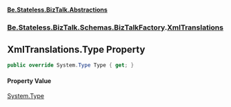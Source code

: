 #### [Be.Stateless.BizTalk.Abstractions](README.md 'README')
### [Be.Stateless.BizTalk.Schemas.BizTalkFactory](Be.Stateless.BizTalk.Schemas.BizTalkFactory.md 'Be.Stateless.BizTalk.Schemas.BizTalkFactory').[XmlTranslations](XmlTranslations.md 'Be.Stateless.BizTalk.Schemas.BizTalkFactory.XmlTranslations')

## XmlTranslations.Type Property

```csharp
public override System.Type Type { get; }
```

#### Property Value
[System.Type](https://docs.microsoft.com/en-us/dotnet/api/System.Type 'System.Type')